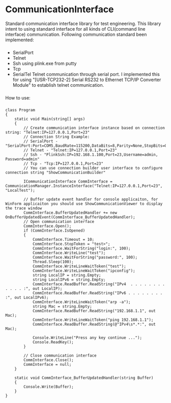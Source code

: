 # CommunicationInterface
Standard communication interface library for test engineering. This library intent to using standard interface for all kinds of CLI(command line interface) communication.
Following communication standard been implemented:

###
- SerialPort
- Telnet
- Ssh
	using plink.exe from putty 
- Tcp
- SerialTel
	Telnet communication through serial port. I implemented this for using "[USR-TCP232-2] Serial RS232 to Ethernet TCP/IP Converter Module" to establish telnet communication.
###

How to use:

###
    class Program
    {
        static void Main(string[] args)
        {
            // Create communication interface instance based on connection string: "Telnet:IP=127.0.0.1,Port=23"
            // Connection String Example:
            // SerialPort - "SerialPort:Port=COM5,BaudRate=115200,DataBits=8,Parity=None,StopBits=One"
            // Telnet - "Telnet:IP=127.0.0.1,Port=23"
            // Ssh - "PlinkSsh:IP=192.168.1.100,Port=23,Username=admin, Password=admin"
            // Tcp - "Tcp:IP=127.0.0.1,Port=23"
            // You can use connection builder user interface to configure connection string "ShowCommunicationBuilder"

            ICommunicationInterface CommInterface = CommunicationManager.InstanceInterface("Telnet:IP=127.0.0.1,Port=23", "LocalTest");

            // Buffer update event handler for console applicaiton, for WinForm applicaiton you should use ShowCommunicationViewer to display the trace window
            CommInterface.BufferUpdatedHandler += new OnBufferUpdatedEvent(CommInterface_BufferUpdatedHandler);
            // Open communication interface
            CommInterface.Open();
            if (CommInterface.IsOpened)
            {
                CommInterface.Timeout = 10;
                CommInterface.StopToken = "test>";
                CommInterface.WaitForString("login:", 100);
                CommInterface.WriteLine("test");
                CommInterface.WaitForString("password:", 100);
                Thread.Sleep(100);
                CommInterface.WriteLineWaitToken("test");
                CommInterface.WriteLineWaitToken("ipconfig");
                string LocalIP = string.Empty;
                string LocalIPv6 = string.Empty;
                CommInterface.ReadBuffer.ReadString("IPv4  . . . . . . . . . . . . :", out LocalIP);
                CommInterface.ReadBuffer.ReadString("IPv6 . . . . . . . . :", out LocalIPv6);
                CommInterface.WriteLineWaitToken("arp -a");
                string Mac = string.Empty;
                CommInterface.ReadBuffer.ReadString("192.168.1.1", out Mac);
                CommInterface.WriteLineWaitToken("ping 192.168.1.1");
                CommInterface.ReadBuffer.ReadString(@"IPv4\s*.*:", out Mac);

                Console.WriteLine("Press any key continue ...");
                Console.ReadKey();
            }

            // Close communication interface
            CommInterface.Close();
            CommInterface = null;
        }

        static void CommInterface_BufferUpdatedHandler(string Buffer)
        {
            Console.Write(Buffer);
        }
    }
###